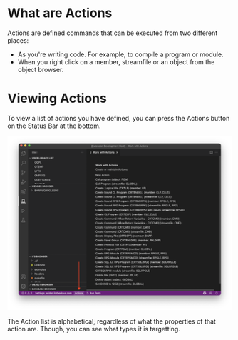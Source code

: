 #

# What are Actions

Actions are defined commands that can be executed from two different places:

* As you're writing code. For example, to compile a program or module.
* When you right click on a member, streamfile or an object from the object browser.

# Viewing Actions

To view a list of actions you have defined, you can press the Actions button on the Status Bar at the bottom.

![](./viewactions.png)

The Action list is alphabetical, regardless of what the properties of that action are. Though, you can see what types it is targetting.